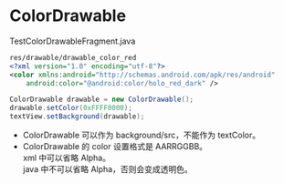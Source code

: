 # ColorDrawable

TestColorDrawableFragment.java

```xml
res/drawable/drawable_color_red
<?xml version="1.0" encoding="utf-8"?>
<color xmlns:android="http://schemas.android.com/apk/res/android"
    android:color="@android:color/holo_red_dark" />
```

```java
ColorDrawable drawable = new ColorDrawable();
drawable.setColor(0xFFFF0000);
textView.setBackground(drawable);
```

- ColorDrawable 可以作为 background/src，不能作为 textColor。
- ColorDrawable 的 color 设置格式是 AARRGGBB。  
  xml 中可以省略 Alpha。  
  java 中不可以省略 Alpha，否则会变成透明色。
